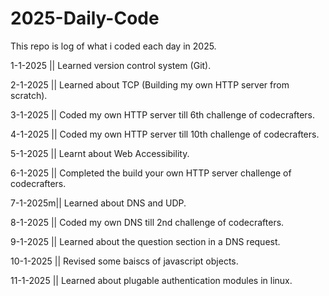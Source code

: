 # 2025-Daily-Code
This repo is log of what i coded each day in 2025.

1-1-2025 || Learned version control system (Git).

2-1-2025 || Learned about TCP (Building my own HTTP server from scratch).

3-1-2025 || Coded my own HTTP server till 6th challenge of codecrafters.

4-1-2025 || Coded my own HTTP server till 10th challenge of codecrafters.

5-1-2025 || Learnt about Web Accessibility.

6-1-2025 || Completed the build your own HTTP server challenge of codecrafters.

7-1-2025m|| Learned about DNS and UDP.

8-1-2025 || Coded my own DNS till 2nd challenge of codecrafters.

9-1-2025 || Learned about the question section in a DNS request.

10-1-2025 || Revised some baiscs of javascript objects.

11-1-2025 || Learned about plugable authentication modules in linux.

